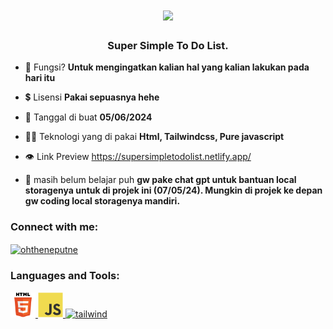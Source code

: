<h1 align="center">
    <img src="https://readme-typing-svg.herokuapp.com/?font=Righteous&size=35&center=true&vCenter=true&width=500&height=70&duration=4000&lines=Simple+To+Do+List;+Interface+Only+🗿;" />
</h1>
<h3 align="center">Super Simple To Do List.</h3>

- 🔭 Fungsi? **Untuk mengingatkan kalian hal yang kalian lakukan pada hari itu**

- 💲 Lisensi **Pakai sepuasnya hehe**

- 👯 Tanggal di buat **05/06/2024**

- 🧑‍💻 Teknologi yang di pakai **Html, Tailwindcss, Pure javascript**

- 👁️ Link Preview https://supersimpletodolist.netlify.app/

- 🤡 masih belum belajar puh **gw pake chat gpt untuk bantuan local storagenya untuk di projek ini (07/05/24). Mungkin di projek ke depan gw coding local storagenya mandiri.**
<h3 align="left">Connect with me:</h3>
<p align="left">
<a href="https://www.youtube.com/@ohtheneptune/featured" target="blank"><img align="center" src="https://raw.githubusercontent.com/rahuldkjain/github-profile-readme-generator/master/src/images/icons/Social/youtube.svg" alt="ohtheneputne" height="30" width="40" /></a>
</p>

<h3 align="left">Languages and Tools:</h3>
<p align="left"> <a href="https://www.w3.org/html/" target="_blank" rel="noreferrer"> <img src="https://raw.githubusercontent.com/devicons/devicon/master/icons/html5/html5-original-wordmark.svg" alt="html5" width="40" height="40"/> </a> <a href="https://developer.mozilla.org/en-US/docs/Web/JavaScript" target="_blank" rel="noreferrer"> <img src="https://raw.githubusercontent.com/devicons/devicon/master/icons/javascript/javascript-original.svg" alt="javascript" width="40" height="40"/> </a> <a href="https://tailwindcss.com/" target="_blank" rel="noreferrer"> <img src="https://www.vectorlogo.zone/logos/tailwindcss/tailwindcss-icon.svg" alt="tailwind" width="40" height="40"/> </a> </p>
